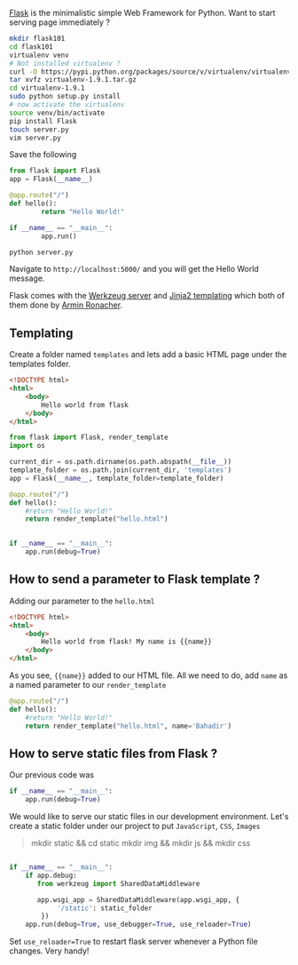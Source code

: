 [Flask](http://flask.pocoo.org/) is the minimalistic simple Web Framework for Python. 
Want to start serving page immediately ? 


```bash
mkdir flask101
cd flask101
virtualenv venv
# Not installed virtualenv ? 
curl -O https://pypi.python.org/packages/source/v/virtualenv/virtualenv-1.9.1.tar.gz
tar xvfz virtualenv-1.9.1.tar.gz
cd virtualenv-1.9.1
sudo python setup.py install
# now activate the virtualenv
source venv/bin/activate
pip install Flask
touch server.py
vim server.py
```

Save the following 

```python
from flask import Flask
app = Flask(__name__)

@app.route("/")
def hello():
        return "Hello World!"

if __name__ == "__main__":
        app.run()
```

```bash
python server.py
```

Navigate to ```http://localhost:5000/``` and you will get the Hello World message.

Flask comes with the [Werkzeug server](http://werkzeug.pocoo.org/) and [Jinja2 templating](http://jinja.pocoo.org/) which both of them done by [Armin Ronacher](http://lucumr.pocoo.org/projects/).

Templating
-----------------

Create a folder named ```templates``` and lets add a basic HTML page under the templates folder.
```html
<!DOCTYPE html>
<html>
    <body>
        Hello world from flask
    </body>
</html>
```


```python
from flask import Flask, render_template
import os

current_dir = os.path.dirname(os.path.abspath(__file__))
template_folder = os.path.join(current_dir, 'templates')
app = Flask(__name__, template_folder=template_folder)

@app.route("/")
def hello():
    #return "Hello World!"
    return render_template("hello.html")
    

if __name__ == "__main__":
    app.run(debug=True)
```

How to send a parameter to Flask template ?
--------------------------------------------

Adding our parameter to the ```hello.html```

```html
<!DOCTYPE html>
<html>
    <body>
        Hello world from flask! My name is {{name}}
    </body>
</html>
```

As you see, <code>{{name}}</code> added to our HTML file. All we need to do, add ```name``` as a named parameter to our
<code>render_template</code>

```python
@app.route("/")
def hello():
    #return "Hello World!"
    return render_template("hello.html", name='Bahadir')
```

How to serve static files from Flask ? 
-------------------------------------

Our previous code was 

```python
if __name__ == "__main__":
    app.run(debug=True)
```

We would like to serve our static files in our development environment. Let's create a static folder under our project
to put <code>JavaScript</code>, <code>CSS</code>, <code>Images</code>

> mkdir static && cd static
> mkdir img && mkdir js && mkdir css


```python

if __name__ == "__main__":
    if app.debug:
       from werkzeug import SharedDataMiddleware

       app.wsgi_app = SharedDataMiddleware(app.wsgi_app, {
            '/static': static_folder
        })
    app.run(debug=True, use_debugger=True, use_reloader=True)
```

Set <code>use_reloader=True</code> to restart flask server whenever a Python file changes. Very handy!

